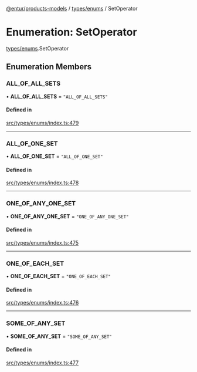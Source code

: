 [@entur/products-models](../README.md) / [types/enums](../modules/types_enums.md) / SetOperator

# Enumeration: SetOperator

[types/enums](../modules/types_enums.md).SetOperator

## Enumeration Members

### ALL\_OF\_ALL\_SETS

• **ALL\_OF\_ALL\_SETS** = ``"ALL_OF_ALL_SETS"``

#### Defined in

[src/types/enums/index.ts:479](https://github.com/entur/products-models/blob/main/src/types/enums/index.ts#L479)

___

### ALL\_OF\_ONE\_SET

• **ALL\_OF\_ONE\_SET** = ``"ALL_OF_ONE_SET"``

#### Defined in

[src/types/enums/index.ts:478](https://github.com/entur/products-models/blob/main/src/types/enums/index.ts#L478)

___

### ONE\_OF\_ANY\_ONE\_SET

• **ONE\_OF\_ANY\_ONE\_SET** = ``"ONE_OF_ANY_ONE_SET"``

#### Defined in

[src/types/enums/index.ts:475](https://github.com/entur/products-models/blob/main/src/types/enums/index.ts#L475)

___

### ONE\_OF\_EACH\_SET

• **ONE\_OF\_EACH\_SET** = ``"ONE_OF_EACH_SET"``

#### Defined in

[src/types/enums/index.ts:476](https://github.com/entur/products-models/blob/main/src/types/enums/index.ts#L476)

___

### SOME\_OF\_ANY\_SET

• **SOME\_OF\_ANY\_SET** = ``"SOME_OF_ANY_SET"``

#### Defined in

[src/types/enums/index.ts:477](https://github.com/entur/products-models/blob/main/src/types/enums/index.ts#L477)

